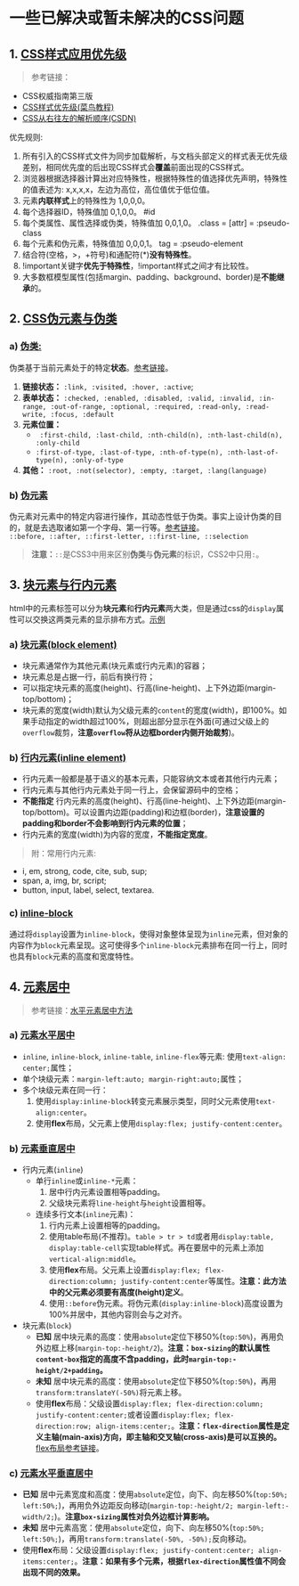 # 一些已解决或暂未解决的CSS问题

## 1. [CSS样式应用优先级](#css-priority)
>参考链接：
- CSS权威指南第三版
- [CSS样式优先级(菜鸟教程)](http://www.runoob.com/w3cnote/css-style-priority.html)
- [CSS从右往左的解析顺序(CSDN)](https://blog.csdn.net/jinboker/article/details/52126021)

优先规则:
1. 所有引入的CSS样式文件为同步加载解析，与文档头部定义的样式表无优先级差别，相同优先度的后出现CSS样式会**覆盖**前面出现的CSS样式。
2. 浏览器根据选择器计算出对应特殊性，根据特殊性的值选择优先声明，特殊性的值表述为: x,x,x,x，左边为高位，高位值优于低位值。
3. 元素**内联样式**上的特殊性为 1,0,0,0。
4. 每个选择器ID，特殊值加 0,1,0,0。 #id
5. 每个类属性、属性选择或伪类，特殊值加 0,0,1,0。 .class = [attr] = :pseudo-class
6. 每个元素和伪元素，特殊值加 0,0,0,1。 tag = :pseudo-element
7. 结合符(空格，>，+符号)和通配符(*)**没有特殊性**。
8. !important关键字**优先于特殊性**，!important样式之间才有比较性。
9. 大多数框模型属性(包括margin、padding、background、border)是**不能继承**的。

## 2. [CSS伪元素与伪类](#css-pesudo-class-element)
### a) [伪类:](#pesudo-classes)
伪类基于当前元素处于的特定**状态**。[参考链接](http://www.runoob.com/css/css-pseudo-classes.html)。
1. **链接状态：** `:link, :visited, :hover, :active`;
2. **表单状态：** `:checked, :enabled, :disabled, :valid, :invalid, :in-range, :out-of-range, :optional, :required, :read-only, :read-write, :focus, :default`
3. **元素位置：**
    - ` :first-child, :last-child, :nth-child(n), :nth-last-child(n), :only-child`
    - `:first-of-type, :last-of-type, :nth-of-type(n), :nth-last-of-type(n), :only-of-type`
4. **其他：** `:root, :not(selector), :empty, :target, :lang(language)`   

### b) [伪元素](#pesudo-elements)
伪元素对元素中的特定内容进行操作，其动态性低于伪类。事实上设计伪类的目的，就是去选取诸如第一个字母、第一行等。[参考链接](http://www.runoob.com/css/css-pseudo-elements.html)。  
`::before, ::after, ::first-letter, ::first-line, ::selection`  
>**注意：**`::`是CSS3中用来区别**伪类**与**伪元素**的标识，CSS2中只用`:`。

## 3. [块元素与行内元素](#block_inline)
html中的元素标签可以分为**块元素**和**行内元素**两大类，但是通过css的`display`属性可以交换这两类元素的显示排布方式。[示例](./examples/cssproblems/block-inline.html)
### a) [块元素(block element)](#block_element)
- 块元素通常作为其他元素(块元素或行内元素)的容器；
- 块元素总是占据一行，前后有换行符；
- 可以指定块元素的高度(height)、行高(line-height)、上下外边距(margin-top/bottom)；
- 块元素的宽度(width)默认为父级元素的`content`的宽度(width)，即100%。如果手动指定的width超过100%，则超出部分显示在外面(可通过父级上的`overflow`裁剪，**注意`overflow`将从边框border内侧开始裁剪**)。

### b) [行内元素(inline element)](#inlien_element)
- 行内元素一般都是基于语义的基本元素，只能容纳文本或者其他行内元素；
- 行内元素与其他行内元素处于同一行上，会保留源码中的空格；
- **不能指定** 行内元素的高度(height)、行高(line-height)、上下外边距(margin-top/bottom)。可以设置内边距(padding)和边框(border)，**注意设置的padding和border不会影响到行内元素的位置**；
- 行内元素的宽度(width)为内容的宽度，**不能指定宽度**。

>附：常用行内元素:
- i, em, strong, code, cite, sub, sup;
- span, a, img, br, script;
- button, input, label, select, textarea.

### c) [inline-block](#inline_block)
通过将`display`设置为`inline-block`，使得对象整体呈现为`inline`元素，但对象的内容作为`block`元素呈现。这可使得多个`inline-block`元素排布在同一行上，同时也具有`block`元素的高度和宽度特性。

## 4. [元素居中](#centering)
>参考链接：[水平元素居中方法](https://css-tricks.com/centering-css-complete-guide/)

### a) [元素水平居中](#horizontally)
- `inline`, `inline-block`, `inline-table`, `inline-flex`等元素: 使用`text-align: center;`属性；
- 单个块级元素：`margin-left:auto; margin-right:auto;`属性；
- 多个块级元素在同一行：
    1. 使用`display:inline-block`转变元素展示类型，同时父元素使用`text-align:center`。
    2. 使用**flex**布局，父元素上使用`display:flex; justify-content:center`。

### b) [元素垂直居中](#vertically)
- 行内元素(`inline`)
    - 单行`inline`或`inline-*`元素：
        1. 居中行内元素设置相等padding。
        2. 父级块元素将`line-height`与`height`设置相等。
    - 连续多行文本(`inline`元素)：
        1. 行内元素上设置相等的padding。
        2. 使用table布局(不推荐)。`table > tr > td`或者用`display:table, display:table-cell`实现table样式。再在要居中的元素上添加`vertical-align:middle`。
        3. 使用**flex**布局。父元素上设置`display:flex; flex-direction:column; justify-content:center`等属性。**注意：此方法中的父元素必须要有高度(height)定义**。
        4. 使用`::before`伪元素。将伪元素(`display:inline-block`)高度设置为100%并居中，其他内容则会与之对齐。
- 块元素(`block`)
    - **已知** 居中块元素的高度：使用`absolute`定位下移50%(`top:50%`)，再用负外边框上移(`margin-top:-height/2`)。**注意：`box-sizing`的默认属性`content-box`指定的高度不含padding，此时`margin-top:-height/2+padding`。**
    - **未知** 居中块元素的高度：使用`absolute`定位下移50%(`top:50%`)，再用`transform:translateY(-50%)`将元素上移。
    - 使用**flex**布局：父级设置`display:flex; flex-direction:column; justify-content:center;`或者设置`display:flex; flex-direction:row; align-items:center;`。**注意：`flex-direction`属性是定义主轴(main-axis)方向，即主轴和交叉轴(cross-axis)是可以互换的。**[flex布局参考链接](http://www.ruanyifeng.com/blog/2015/07/flex-grammar.html)。

### c) [元素水平垂直居中](#horizontally-vertically)
- **已知** 居中元素宽度和高度：使用`absolute`定位，向下、向左移50%(`top:50%; left:50%;`)，再用负外边距反向移动(`margin-top:-height/2; margin-left:-width/2;`)。**注意`box-sizing`属性对负外边框计算影响。**
- **未知** 居中元素高宽：使用`absolute`定位，向下、向左移50%(`top:50%; left:50%;`)，再用`transform:translate(-50%, -50%);`反向移动。
- 使用**flex**布局：父级设置`display:flex; justify-content:center; align-items:center;`。**注意：如果有多个元素，根据`flex-direction`属性值不同会出现不同的效果。**
